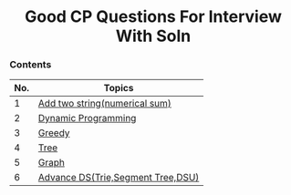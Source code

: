 
<h1 align="center">
    Good CP Questions For Interview With Soln 
 </h1>

 ### Contents  
 
| No. | Topics | 
| --- | --------- |
|1   | [Add two string(numerical sum)](https://github.com/anshajsharma/CP-Algorithms/blob/master/interview-prep/CPP%20Files/numerical_sum_of_strings.cpp) | 
|2   | [Dynamic Programming](https://github.com/anshajsharma/cp-nitjsr/blob/main/topics/DP.md) |
|3   | [Greedy](https://github.com/anshajsharma/cp-nitjsr/blob/main/topics/Greedy.md) |
|4   | [Tree](#) |
|5   | [Graph](https://github.com/anshajsharma/cp-nitjsr/blob/main/topics/Graph.md) |
|6   | [Advance DS(Trie,Segment Tree,DSU)](https://github.com/anshajsharma/cp-nitjsr/blob/main/topics/AdvancedDS.md) |
